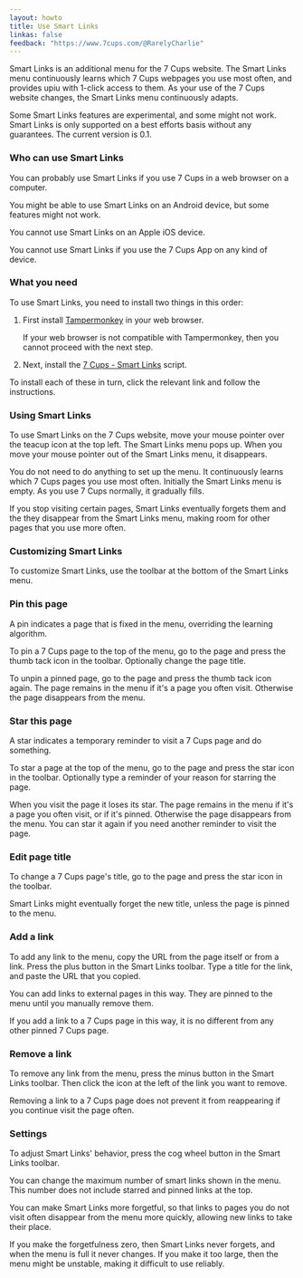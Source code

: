 ```yaml
---
layout: howto
title: Use Smart Links
linkas: false
feedback: "https://www.7cups.com/@RarelyCharlie"
---
```

<style>.fa-plus {color: #0a0;} .fa-minus {color: #a00;} .fa-thumb-tack {color: #fa0; transform: rotate(17deg);} .fa-star {color: #f44; transform: rotate(-7deg);} .fa-pencil {color: #07d;} .fa-cog {color: #667;}</style>
Smart Links is an additional menu for the 7 Cups website. The Smart Links menu continuously learns which 7 Cups webpages you use most often, and provides upiu with 1-click access to them. As your use of the 7 Cups website changes, the Smart Links menu continuously adapts.

Some Smart Links features are experimental, and some might not work. Smart Links is only supported on a best efforts basis without any guarantees. The current version is 0.1.

### Who can use Smart Links

You can probably use Smart Links if you use 7 Cups in a web browser on a computer.

You might be able to use Smart Links on an Android device, but some features might not work.

You cannot use Smart Links on an Apple iOS device.

You cannot use Smart Links if you use the 7 Cups App on any kind of device.

### What you need
To use Smart Links, you need to install two things in this order: 

1. First install [Tampermonkey](http://tampermonkey.net/) in your web browser.

   If your web browser is not compatible with Tampermonkey, then you cannot proceed with the next step.

2. Next, install the [7 Cups - Smart Links](https://greasyfork.org/en/scripts/zzzzzzzzzzz) script.

To install each of these in turn, click the relevant link and follow the instructions.

### Using Smart Links

To use Smart Links on the 7 Cups website, move your mouse pointer over the teacup icon at the top left. The Smart Links menu pops up. When you move your mouse pointer out of the Smart Links menu, it disappears.

You do not need to do anything to set up the menu. It continuously learns which 7 Cups pages you use most often. Initially the Smart Links menu is empty. As you use 7 Cups normally, it gradually fills.

If you stop visiting certain pages, Smart Links eventually forgets them and the they disappear from the Smart Links menu, making room for other pages that you use more often.

### Customizing Smart Links

To customize Smart Links, use the toolbar at the bottom of the Smart Links menu.

### <i class="fa fa-thumb-tack"></i> Pin this page

A pin indicates a page that is fixed in the menu, overriding the learning algorithm.

To pin a 7 Cups page to the top of the menu, go to the page and press the thumb tack icon in the toolbar. Optionally change the page title.

To unpin a pinned page, go to the page and press the thumb tack icon again. The page remains in the menu if it's a page you often visit. Otherwise the page disappears from the menu.

### <i class="fa fa-star"></i> Star this page

A star indicates a temporary reminder to visit a 7 Cups page and do something.

To star a page at the top of the menu, go to the page and press the star icon in the toolbar. Optionally type a reminder of your reason for starring the page.

When you visit the page it loses its star. The page remains in the menu if it's a page you often visit, or if it's pinned. Otherwise the page disappears from the menu. You can star it again if you need another reminder to visit the page.

### <i class="fa fa-pencil"></i> Edit page title

To change a 7 Cups page's title, go to the page and press the star icon in the toolbar.

Smart Links might eventually forget the new title, unless the page is pinned to the menu.

### <i class="fa fa-plus"></i> Add a link

To add any link to the menu, copy the URL from the page itself or from a link. Press the plus button in the Smart Links toolbar. Type a title for the link, and paste the URL that you copied.

You can add links to external pages in this way. They are pinned to the menu until you manually remove them.

If you add a link to a 7 Cups page in this way, it is no different from any other pinned 7 Cups page.

### <i class="fa fa-minus"></i> Remove a link

To remove any link from the menu, press the minus button in the Smart Links toolbar. Then click the icon at the left of the link you want to remove.

Removing a link to a 7 Cups page does not prevent it from reappearing if you continue visit the page often.

### <i class="fa fa-cog"></i> Settings

To adjust Smart Links' behavior, press the cog wheel button in the Smart Links toolbar.

You can change the maximum number of smart links shown in the menu. This number does not include starred and pinned links at the top.

You can make Smart Links more forgetful, so that links to pages you do not visit often disappear from the menu more quickly, allowing new links to take their place.

If you make the forgetfulness zero, then Smart Links never forgets, and when the menu is full it never changes. If you make it too large, then the menu might be unstable, making it difficult to use reliably.


